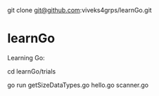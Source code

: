 git clone git@github.com:viveks4grps/learnGo.git

# learnGo

Learning Go:

cd learnGo/trials

go run getSizeDataTypes.go hello.go scanner.go


